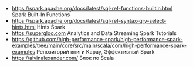 - https://spark.apache.org/docs/latest/sql-ref-functions-builtin.html Spark Built-In Functions
- https://spark.apache.org/docs/latest/sql-ref-syntax-qry-select-hints.html Hints Spark
- https://supergloo.com Analytics and Data Streaming Spark Tutorials
- https://github.com/high-performance-spark/high-performance-spark-examples/tree/main/core/src/main/scala/com/high-performance-spark-examples Репозиторий книги Карау, Эффективный Spark 
- https://alvinalexander.com/ Блок по Scala
